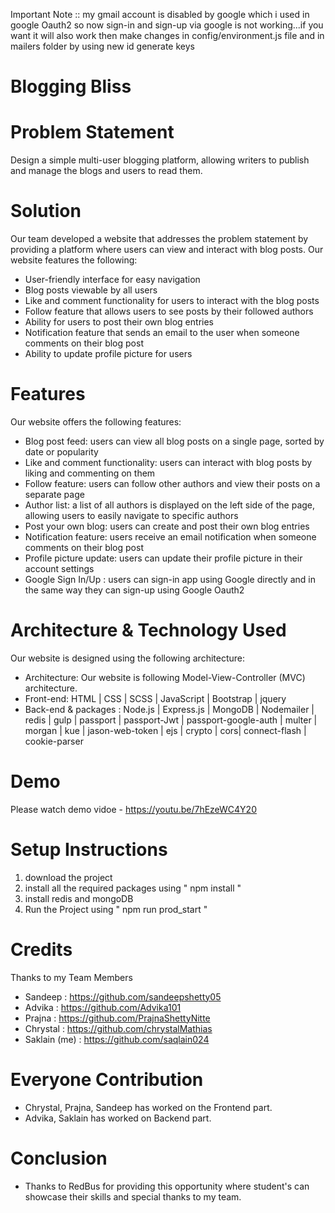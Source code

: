 Important Note ::  my gmail account is disabled by google which i used in google Oauth2 so now sign-in and sign-up via google is not working...if you want it will also work then make changes in config/environment.js file and in mailers folder  by using new id generate keys


# Blogging Bliss 
 

# Problem Statement
Design a simple multi-user blogging platform, allowing writers to publish and manage the blogs and users to read them.

# Solution
Our team developed a website that addresses the problem statement by providing a platform where users can view and interact with blog posts. Our website features the following:

- User-friendly interface for easy navigation
- Blog posts viewable by all users
- Like and comment functionality for users to interact with the blog posts
- Follow feature that allows users to see posts by their followed authors
- Ability for users to post their own blog entries
- Notification feature that sends an email to the user when someone comments on their blog post
- Ability to update profile picture for users

# Features
Our website offers the following features:

- Blog post feed: users can view all blog posts on a single page, sorted by date or popularity
- Like and comment functionality: users can interact with blog posts by liking and commenting on them
- Follow feature: users can follow other authors and view their posts on a separate page
- Author list: a list of all authors is displayed on the left side of the page, allowing users to easily navigate to specific authors
- Post your own blog: users can create and post their own blog entries
- Notification feature: users receive an email notification when someone comments on their blog post
- Profile picture update: users can update their profile picture in their account settings
- Google Sign In/Up : users can sign-in app using Google directly and in the same way they can sign-up using Google Oauth2  

# Architecture & Technology Used
Our website is designed using the following architecture:
- Architecture: Our website is following Model-View-Controller (MVC) architecture.
- Front-end: HTML | CSS | SCSS | JavaScript | Bootstrap | jquery
- Back-end & packages : Node.js | Express.js | MongoDB | Nodemailer | redis | gulp | passport | passport-Jwt | passport-google-auth | multer | morgan | kue | jason-web-token | ejs | crypto | cors| connect-flash | cookie-parser


# Demo
 Please watch demo vidoe -  https://youtu.be/7hEzeWC4Y20

# Setup Instructions
 1) download the project
 2) install all the required packages using " npm install "
 3) install redis and mongoDB
 4) Run the Project using   " npm run prod_start " 

# Credits
Thanks to my Team Members
- Sandeep : https://github.com/sandeepshetty05
- Advika : https://github.com/Advika101
- Prajna : https://github.com/PrajnaShettyNitte
- Chrystal : https://github.com/chrystalMathias
- Saklain (me) : https://github.com/saqlain024

# Everyone Contribution
- Chrystal, Prajna, Sandeep has worked on the Frontend part.
- Advika, Saklain has worked on Backend part.


# Conclusion
- Thanks to RedBus for providing this opportunity where student's can showcase their skills and special thanks to my team.

